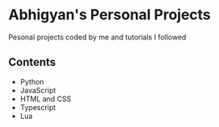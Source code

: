 # Abhigyan's Personal Projects

Pesonal projects coded by me and tutorials I followed

## Contents

- Python
- JavaScript
- HTML and CSS
- Typescript
- Lua
